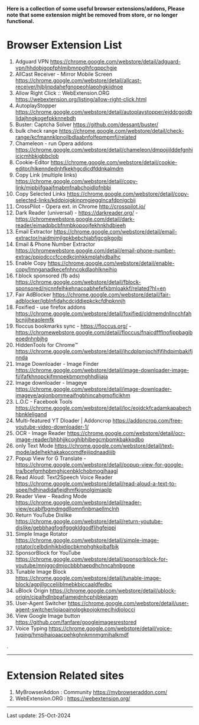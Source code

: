 **Here is a collection of some useful browser extensions/addons, Please note that some extension might be removed from store, or no longer functional.**

# Browser Extension List

1.	Adguard VPN	https://chrome.google.com/webstore/detail/adguard-vpn/hhdobjgopfphlmjbmnpglhfcgppchgje
2.	AllCast Receiver - Mirror Mobile Screen	https://chrome.google.com/webstore/detail/allcast-receiver/hjbljnpdahefgnopeohlaeohgkiidnoe
3.	Allow Right Click :: WebExtension.ORG	https://webextension.org/listing/allow-right-click.html
4.	AutoplayStopper	https://chrome.google.com/webstore/detail/autoplaystopper/ejddcgojdblidajhngkogefpkknnebdh
5.	Buster: Captcha Solver  https://github.com/dessant/buster/
6.	bulk check range	https://chrome.google.com/webstore/detail/check-range/kcfmannklpnoilbdlaabnfolfepmpmfj/related
7.	Chameleon - run Opera addons	https://chrome.google.com/webstore/detail/chameleon/dmpojjilddefgnhiicjcmhbkjgbbclob
8.	Cookie-Editor	https://chrome.google.com/webstore/detail/cookie-editor/hlkenndednhfkekhgcdicdfddnkalmdm
9.	Copy Link (multiple links)	https://chrome.google.com/webstore/detail/copy-link/mjpbijfgaajfmabmfnabchojdlpfnbbi
10.	Copy Selected Links	https://chrome.google.com/webstore/detail/copy-selected-links/kddpiojgkjnpmgiegglncafdpnigcbij
11.	CrossPilot - Opera ext. in Chrome	http://crosspilot.io/
12.	Dark Reader (universal) - https://darkreader.org/ - https://chromewebstore.google.com/detail/dark-reader/eimadpbcbfnmbkopoojfekhnkhdbieeh
13.	Email Extractor	https://chrome.google.com/webstore/detail/email-extractor/naidmjmjlgpkbebchjabfjgcgjkgojbi
14.	Email & Phone Number Extractor https://chromewebstore.google.com/detail/email-phone-number-extrac/ppiodcccfccedkcjnhkkmplahjdbalhc
15.	Enable Copy	https://chrome.google.com/webstore/detail/enable-copy/lmnganadkecefnhncokdlaohlkneihio
16.	f.block sponsored (fb ads)	https://chrome.google.com/webstore/detail/fblock-sponsored/njcnnfelhkehnacoabhefefkbmloakkf/related?hl=en
17.	Fair AdBlocker	https://chrome.google.com/webstore/detail/fair-adblocker/lgblnfidahcdcjddiepkckcfdhpknnjh
18.	Foxified - use firefox addons	https://chrome.google.com/webstore/detail/foxified/cldmemdnllncchfahbcnjijheaolemfk
19.	floccus bookmarks sync - https://floccus.org/ - https://chromewebstore.google.com/detail/floccus/fnaicdffflnofjppbagibeoednhnbjhg
20.	HiddenTools for Chrome&trade;	https://chrome.google.com/webstore/detail/jhcdplpmjpchlfjfihdpimbakifjnnda
21.	Image Downloader - Image Finder	https://chrome.google.com/webstore/detail/image-downloader-image-fi/jfafkhnopckjfmnpekbmpmghhdlijaja
22.	Image downloader - Imageye	https://chrome.google.com/webstore/detail/image-downloader-imageye/agionbommeaifngbhincahgmoflcikhm
23.	L.O.C - Facebook Tools	https://chrome.google.com/webstore/detail/loc/eojdckfcadamkapabechhbnkleligand
24.	Multi-featured YT Dloader | Addoncrop	https://addoncrop.com/free-youtube-video-downloader-1/
25.	OCR - Image Reader	https://chrome.google.com/webstore/detail/ocr-image-reader/bhbhjjkcoghibhibegcmbomkbakkpdbo
26.	only Text Mode	https://chrome.google.com/webstore/detail/text-mode/adelhekhakakocomdfejiipdnaadiiib
27.	Popup View for G Translate	- https://chrome.google.com/webstore/detail/popup-view-for-google-tra/bcefgmhpbmghjcenbklchobmogjhaagl
28.	Read Aloud: Text2Speech Voice Reader	https://chrome.google.com/webstore/detail/read-aloud-a-text-to-spee/hdhinadidafjejdhmfkjgnolgimiaplp
29.	Reader View - Reading Mode	https://chrome.google.com/webstore/detail/reader-view/ecabifbgmdmgdllomnfinbmaellmclnh
30.	Return YouTube Dislike	https://chrome.google.com/webstore/detail/return-youtube-dislike/gebbhagfogifgggkldgodflihgfeippi
31.	Simple Image Rotator	https://chrome.google.com/webstore/detail/simple-image-rotator/celbdinhikbidipcbkmphghkoibafbik
32.	SponsorBlock for YouTube	https://chrome.google.com/webstore/detail/sponsorblock-for-youtube/mnjggcdmjocbbbhaepdhchncahnbgone
33.	Tunable Image Block	https://chrome.google.com/webstore/detail/tunable-image-block/agpjllgcceliiblmebkbiccaaldfedbc
34.	uBlock Origin	https://chrome.google.com/webstore/detail/ublock-origin/cjpalhdlnbpafiamejdnhcphjbkeiagm
35.	User-Agent Switcher	https://chrome.google.com/webstore/detail/user-agent-switcher/iojaoainolpgkpojokmeclhidjolocci
36.	View Google Image button	https://github.com/fanfare/googleimagesrestored
37.	Voice Typing	https://chrome.google.com/webstore/detail/voice-typing/hmpihaioaacpehkghnkmnmgmihalkmdf

.

----
# Extension Related sites
1.	MyBrowserAddon : Community	https://mybrowseraddon.com/
2.	WebExtension.ORG : https://webextension.org/


-------
Last update: 25-Oct-2024